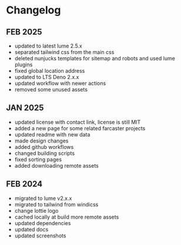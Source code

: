 # Changelog

## FEB 2025

- updated to latest lume 2.5.x
- separated tailwind css from the main css
- deleted nunjucks templates for sitemap and robots and used lume plugins
- fixed global location address
- updated to LTS Deno 2.x.x
- updated workflow with newer actions
- removed some unused assets

## JAN 2025
  
- updated license with contact link, license is still MIT
- added a new page for some related farcaster projects
- updated readme with new data
- made design changes
- added github workflows
- changed building scripts
- fixed sorting pages
- added downloading remote assets

## FEB 2024

- migrated to lume v2.x.x
- migrated to tailwind from windicss
- change lottie logo
- cached locally at build more remote assets
- updated dependencies
- updated docs
- updated screenshots
